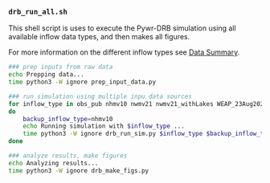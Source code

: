 ### `drb_run_all.sh`

This shell script is uses to execute the Pywr-DRB simulation using all available inflow data types, and then makes all figures.

For more information on the different inflow types see [Data Summary](../Supplemental/data_summary.html).


```bash
### prep inputs from raw data
echo Prepping data...
time python3 -W ignore prep_input_data.py

### run simulation using multiple inpu data sources
for inflow_type in obs_pub nhmv10 nwmv21 nwmv21_withLakes WEAP_23Aug2022_gridmet
do
	backup_inflow_type=nhmv10
	echo Running simulation with $inflow_type ...
	time python3 -W ignore drb_run_sim.py $inflow_type $backup_inflow_type
done

### analyze results, make figures
echo Analyzing results...
time python3 -W ignore drb_make_figs.py
```
